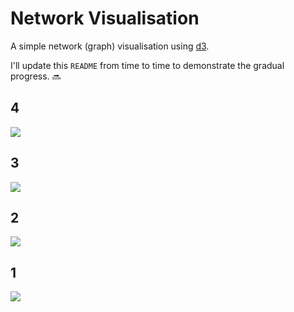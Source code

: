 # Network Visualisation 
A simple network (graph) visualisation using [d3](https://github.com/d3/d3).

I'll update this `README` from time to time to demonstrate the gradual progress. 🔜

## 4
<kbd><img src="https://i.imgur.com/oFBGfEH.gif"/><kbd>

## 3
<kbd><img src="https://i.imgur.com/9945tmZ.gif"/><kbd>

## 2
<kbd><img src="https://i.imgur.com/5n1XDTr.gif"/><kbd>
  
## 1
<kbd><img src="https://i.imgur.com/3CzhIHX.png"/><kbd>
